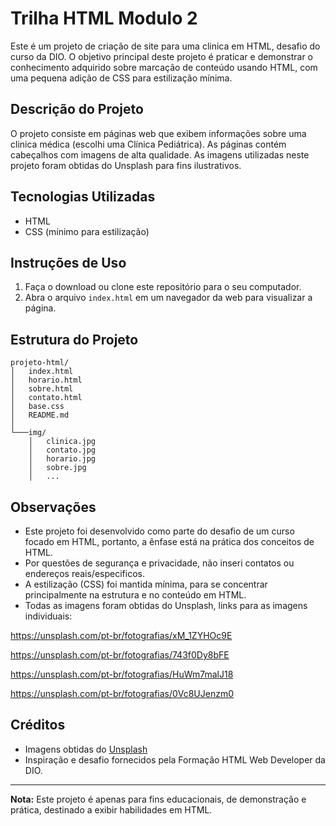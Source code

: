 # Trilha HTML Modulo 2

Este é um projeto de criação de site para uma clinica em HTML, desafio do curso da DIO. O objetivo principal deste projeto é praticar e demonstrar o conhecimento adquirido sobre marcação de conteúdo usando HTML, com uma pequena adição de CSS para estilização mínima. 

## Descrição do Projeto

O projeto consiste em páginas web que exibem informações sobre uma clinica médica (escolhi uma Clínica Pediátrica). As páginas contém cabeçalhos com imagens de alta qualidade. As imagens utilizadas neste projeto foram obtidas do Unsplash para fins ilustrativos.


## Tecnologias Utilizadas

- HTML
- CSS (mínimo para estilização)

## Instruções de Uso

1. Faça o download ou clone este repositório para o seu computador.
2. Abra o arquivo `index.html` em um navegador da web para visualizar a página.

## Estrutura do Projeto

```
projeto-html/
│   index.html
│   horario.html
│   sobre.html
│   contato.html
│   base.css
│   README.md
│
└───img/
    │   clinica.jpg
    │   contato.jpg
    │   horario.jpg
    │   sobre.jpg
    │   ...
```

## Observações

- Este projeto foi desenvolvido como parte do desafio de um curso focado em HTML, portanto, a ênfase está na prática dos conceitos de HTML.
- Por questões de segurança e privacidade, não inseri contatos ou endereços reais/especificos.
- A estilização (CSS) foi mantida mínima, para se concentrar principalmente na estrutura e no conteúdo em HTML.
- Todas as imagens foram obtidas do Unsplash, links para as imagens individuais:

https://unsplash.com/pt-br/fotografias/xM_1ZYHOc9E

https://unsplash.com/pt-br/fotografias/743f0Dy8bFE

https://unsplash.com/pt-br/fotografias/HuWm7malJ18

https://unsplash.com/pt-br/fotografias/0Vc8UJenzm0

## Créditos

- Imagens obtidas do [Unsplash](https://www.unsplash.com)
- Inspiração e desafio fornecidos pela Formação HTML Web Developer da DIO.

---

**Nota:** Este projeto é apenas para fins educacionais, de demonstração e prática, destinado a exibir habilidades em HTML.


